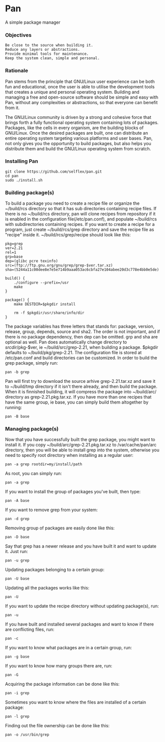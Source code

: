 # Pan
A simple package manager

<h3>Objectives</h3>

    Be close to the source when building it.
    Reduce any layers or abstractions.
    Provide minimal tools for maintenance.
    Keep the system clean, simple and personal.

<h3>Rationale</h3>

Pan stems from the principle that GNU/Linux user experience can be both fun and educational, once the user is able to utilise the development tools that creates a unique and personal operating system. Building and managing a free and open-source software should be simple and easy with Pan, without any complexities or abstractions, so that everyone can benefit from it.

The GNU/Linux community is driven by a strong and cohesive force that brings forth a fully functional operating system containing lots of packages. Packages, like the cells in every organism, are the building blocks of GNU/Linux. Once the desired packages are built, one can distribute an entire operating system targeting various platforms and user bases. Pan, not only gives you the opportunity to build packages, but also helps you distribute them and build the GNU/Linux operating system from scratch.

<h3>Installing Pan</h3>

    git clone https://github.com/selflex/pan.git
    cd pan
    sudo ./install.sh

<h3>Building package(s)</h3>

To build a package you need to create a recipe file or organize the ~/build/rcs directory so that it has sub directories containing recipe files. If there is no ~/build/rcs directory, pan will clone recipes from repository if it is enabled in the configuration file(/etc/pan.conf), and populate ~/build/rcs with subdirectories containing recipes. If you want to create a recipe for a program, just create ~/build/rcs/grep directory and save the recipe file as "recipe" inside it. ~/build/rcs/grep/recipe should look like this:

    pkg=grep
    ver=2.21
    rel=1
    grp=base
    dep=(glibc pcre texinfo)
    src=(ftp://ftp.gnu.org/gnu/grep/grep-$ver.tar.xz)
    sha=(5244a11c00dee8e7e5e714b9aaa053ac6cbfa27e104abee20d3c778e4bb0e5de)

    build() {
        ./configure --prefix=/usr
        make
    }

    package() {
        make DESTDIR=$pkgdir install

        rm -f $pkgdir/usr/share/info/dir
    }

The package variables has three letters that stands for: package, version, release, group, depends, source and sha2. The order is not important, and if there is no package dependency, then dep can be omitted. grp and sha are optional as well. Pan does automatically change directory to $srcdir/$pkg-$ver, ie ~/build/src/grep-2.21, when building a package. $pkgdir defaults to ~/build/pkg/grep-2.21. The configuration file is stored at /etc/pan.conf and build directories can be customized. In order to build the grep package, simply run:

    pan -b grep

Pan will first try to download the source arhive grep-2.21.tar.xz and save it to ~/build/tmp directory if it isn't there already, and then build the package. When it is finnished building, it will compress the package into ~/build/arc/ directory as grep-2.21.pkg.tar.xz. If you have more than one recipes that have the same group, ie base, you can simply build them altogether by running:

    pan -B base

<h3>Managing package(s)</h3>

Now that you have successfully built the grep package, you might want to install it. If you copy ~/build/arc/grep-2.21.pkg.tar.xz to /var/cache/pan/arc directory, then you will be able to install grep into the system, otherwise you need to specify root directory when installing as a regular user:

    pan -a grep rootdir=my/install/path

As root, you can simply run:

    pan -a grep

If you want to install the group of packages you've built, then type:

    pan -A base

If you want to remove grep from your system:

    pan -d grep

Removing group of packages are easily done like this:

    pan -D base

Say that grep has a newer release and you have built it and want to update it. Just run:

    pan -u grep

Updating packages belonging to a certain group:

    pan -U base

Updating all the packages works like this:

    pan -U

If you want to update the recipe directory without updating package(s), run:

    pan -u

If you have built and installed several packages and want to know if there are conflicting files, run:

    pan -c

If you want to know what packages are in a certain group, run:

    pan -g base

If you want to know how many groups there are, run:

    pan -G

Acquiring the package information can be done like this:

    pan -i grep

Sometimes you want to know where the files are installed of a certain package:

    pan -l grep

Finding out the file ownership can be done like this:

    pan -o /usr/bin/grep
